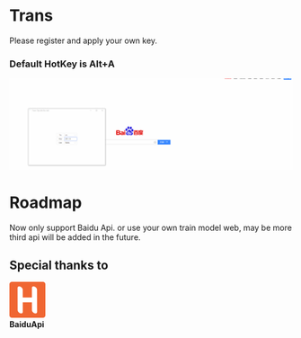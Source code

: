 # Trans

Please register and apply your own key.
### Default HotKey is Alt+A

![DemoGif](https://raw.githubusercontent.com/AiHaibara/Trans/master/demo.gif)

# Roadmap

Now only support Baidu Api. or use your own train model web, may be more third api will be added in the future.

## Special thanks to
[![HandyControl](https://raw.githubusercontent.com/HandyOrg/HandyOrgResource/master/HandyControl/Resources/icon.png)](https://github.com/HandyOrg/HandyControl/)
<br/>
**BaiduApi**
